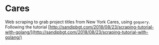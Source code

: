 # Cares

Web scraping to grab project titles from New York Cares, using `goquery`. Following the tutorial [http://sandipbgt.com/2018/08/23/scraping-tutorial-with-golang/](http://sandipbgt.com/2018/08/23/scraping-tutorial-with-golang/)
